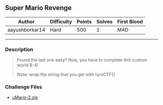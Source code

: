 ## Super Mario Revenge

| Author         | Difficulty | Points | Solves | First Blood |
| -------------- | ---------- | ------ | ------ | ----------- |
| aayushborkar14 | Hard       | 500    | 1      | M4D         |

---

### Description

<blockquote>
Found the last one easy? Now, you have to complete this custom world 8-4!

Note: wrap the string that you get with tyroCTF{}

</blockquote>

### Challenge Files

- [uMario-2.zip](dist/uMario-2)
